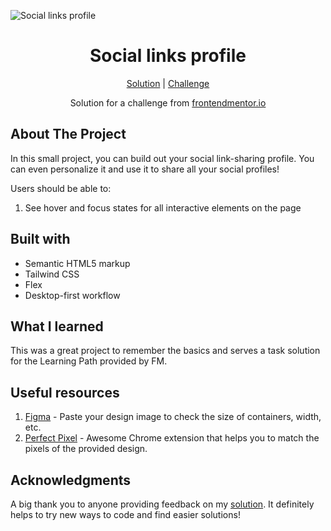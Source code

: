 ![Social links profile](https://github.com/catherineisonline/social-links-profile-frontendmentor/blob/main/assets/preview.jpg?raw=true)

<h1 align="center">Social links profile</h1>

<div align="center">

[Solution](https://www.frontendmentor.io/solutions/social-links-profile-uuvPp8n0AT)
| [Challenge](https://www.frontendmentor.io/challenges/social-links-profile-UG32l9m6dQ)

Solution for a challenge from [frontendmentor.io](https://www.frontendmentor.io/)

</div>

## About The Project

In this small project, you can build out your social link-sharing profile. You can even personalize it and use it to share all your social profiles!

Users should be able to:

1. See hover and focus states for all interactive elements on the page

## Built with

- Semantic HTML5 markup
- Tailwind CSS
- Flex
- Desktop-first workflow

## What I learned

This was a great project to remember the basics and serves a task solution for the Learning Path provided by FM.

## Useful resources

1. [Figma](https://www.figma.com/) - Paste your design image to check the size of containers, width, etc.
2. [Perfect Pixel](https://chrome.google.com/webstore/detail/perfectpixel-by-welldonec/dkaagdgjmgdmbnecmcefdhjekcoceebi) - Awesome Chrome extension that helps you to match the pixels of the provided design.

## Acknowledgments

A big thank you to anyone providing feedback on my [solution](https://www.frontendmentor.io/solutions/social-links-profile-uuvPp8n0AT). It definitely helps to try new ways to code and find easier solutions!
